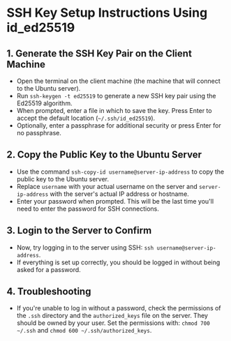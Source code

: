 
# SSH Key Setup Instructions Using id_ed25519

## 1. Generate the SSH Key Pair on the Client Machine
- Open the terminal on the client machine (the machine that will connect to the Ubuntu server).
- Run `ssh-keygen -t ed25519` to generate a new SSH key pair using the Ed25519 algorithm.
- When prompted, enter a file in which to save the key. Press Enter to accept the default location (`~/.ssh/id_ed25519`).
- Optionally, enter a passphrase for additional security or press Enter for no passphrase.

## 2. Copy the Public Key to the Ubuntu Server
- Use the command `ssh-copy-id username@server-ip-address` to copy the public key to the Ubuntu server.
- Replace `username` with your actual username on the server and `server-ip-address` with the server's actual IP address or hostname.
- Enter your password when prompted. This will be the last time you'll need to enter the password for SSH connections.

## 3. Login to the Server to Confirm
- Now, try logging in to the server using SSH: `ssh username@server-ip-address`.
- If everything is set up correctly, you should be logged in without being asked for a password.

## 4. Troubleshooting
- If you're unable to log in without a password, check the permissions of the `.ssh` directory and the `authorized_keys` file on the server. They should be owned by your user. Set the permissions with: `chmod 700 ~/.ssh` and `chmod 600 ~/.ssh/authorized_keys`.

